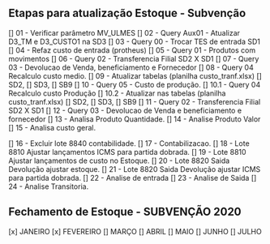 ## Etapas para atualização Estoque - Subvenção

[] 01 - Verificar parâmetro MV_ULMES
[] 02 - Query Aux01 - Atualizar D3_TM e D3_CUSTO1 na SD3
[] 03 - Query 00 - Trocar TES de entrada SD1
[] 04 - Refaz custo de entrada (protheus)
[] 05 - Query 01 - Produtos com movimentos
[] 06 - Query 02 - Transferencia Filial SD2 X SD1
[] 07 - Query 03 - Devolucao de Venda, beneficiamento e Fornecedor
[] 08 - Query 04 Recalculo custo medio.
[] 09 - Atualizar tabelas (planilha custo_tranf.xlsx)
        [] SD2, 
        [] SD3, 
        [] SB9 
[] 10 - Query 05 - Custo de produção.
    [] 10.1 - Query 04 Recalculo custo Produção
    [] 10.2 - Atualizar nas tabelas (planilha custo_tranf.xlsx)
        [] SD2, 
        [] SD3, 
        [] SB9
[] 11 - Query 02 - Transferencia Filial SD2 X SD1
[] 12 - Query 03 - Devolucao de Venda e beneficiamento e fornecedor
[] 13 - Analisa Produto Quantidade.
[] 14 - Analise Produto Valor
[] 15 - Analisa custo geral.

[] 16 - Excluir lote 8840 contabilidade.
[] 17 - Contabilizacao.
[] 18 - Lote 8810 Ajustar lançamentos ICMS para partida dobrada.
[] 19 - Lote 8810 Ajustar lançamentos de custo no Estoque.
[] 20 - Lote 8820 Saida Devolução ajustar estoque.
[] 21 - Lote 8820 Saida Devolução ajustar ICMS para partida dobrada.
[] 22 - Analise de entrada
[] 23 - Analise de Saida
[] 24 - Analise Transitoria.


## Fechamento de Estoque - SUBVENÇÃO 2020

[x] JANEIRO
[x] FEVEREIRO
[] MARÇO
[] ABRIL
[] MAIO
[] JUNHO
[] JULHO
